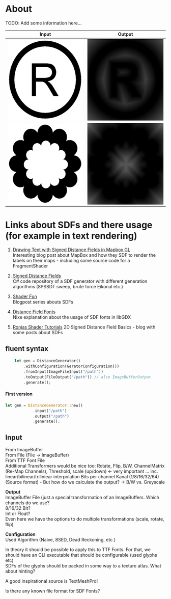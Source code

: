 # About

TODO: Add some information here...

| Input | Output |  
| --- | --- |
| <img alt="input image 1" src="assets/SDF_Test_Texture_RGBA.png" width="256" height="256" /> | <img alt="output image 1" src="output/my_first_test.png" width="256" height="256" /> |
| <img alt="input image 2" src="assets/SDF_Test_Texture_2.png" width="256" height="256" /> | <img alt="output image 2" src="output/my_second_test.png" width="256" height="256" /> |


# Links about SDFs and there usage (for example in text rendering) 

1) [Drawing Text with Signed Distance Fields in Mapbox GL](https://blog.mapbox.com/drawing-text-with-signed-distance-fields-in-mapbox-gl-b0933af6f817)  
Interesting blog post about MapBox and how they SDF to render the labels on their maps - 
including some source code for a FragmentShader

1) [Signed Distance Fields](https://github.com/chriscummings100/signeddistancefields/blob/master/Assets/SignedDistanceFields/SignedDistanceFieldGenerator.cs)  
C# code repository of a SDF generator with different generation algorithms 
(8PSSDT sweep, brute force Eikonal etc.)

1) [Shader Fun](https://shaderfun.com/)  
Blogpost series abouts SDFs

1) [Distance Field Fonts](https://github.com/libgdx/libgdx/wiki/Distance-field-fonts)  
Nixe explanation about the usage of SDF fonts in libGDX  

1) [Ronjas Shader Tutorials](https://www.ronja-tutorials.com/2018/11/10/2d-sdf-basics.html)
2D Signed Distance Field Basics - blog with some posts about SDFs

## fluent syntax

```rust
    let gen = DistanceGenerator()
        .withConfiguration(GeratorConfiguration())
        .fromInput(ImageFileInput("/path"))
        .toOutput(FileOutput("/path")) // also ImageBufferOutput
        .generate();
```

#### First version
```rust
let gen = DistanceGenerator::new()
            .input("/path")
            .output("/path")
            .generate();
```

## Input
From ImageBuffer  
From File (File -> ImageBuffer)  
From TTF Font File  
Additional Transformers would be nice too:
Rotate, Flip, B/W, ChannelMatrix (Re-Map Channels), Threshold,
scale (up/down) <- very important ... inc. linear/bilinear/triliniear interpolation
Bits per channel Kanal (1/8/16/32/64) (Source format) - 
But how do we calculate the output? ->  B/W vs. Greyscale

**Output**  
ImageBuffer
File (just a special transformation of an ImageBuffers. Which channels do we use?   
8/16/32 Bit?  
Int or Float?  
Even here we have the options to do multiple transformations (scale, rotate, flip)  


**Configuration**  
Used Algorithm (Naive, 8SED, Dead Reckoning, etc.)

In theory it should be possible to apply this to TTF Fonts. For that, we should have an CLI executable
that should be configurable (used glyphs etc)  
SDFs of the glyphs should be packed in some way to a texture atlas. What about hinting?

A good inspirational source is TextMeshPro!

Is there any known file format for SDF Fonts?